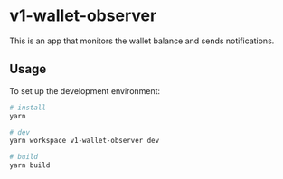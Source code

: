 # v1-wallet-observer

This is an app that monitors the wallet balance and sends notifications.

## Usage

To set up the development environment:

```bash
# install
yarn

# dev
yarn workspace v1-wallet-observer dev

# build
yarn build
```
